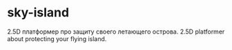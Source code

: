 # sky-island
2.5D платформер про защиту своего летающего острова. 2.5D platformer about protecting your flying island.
